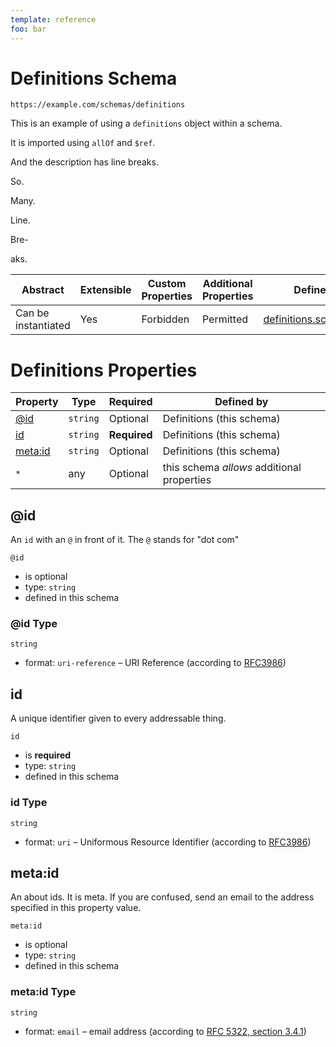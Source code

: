 ```yaml
---
template: reference
foo: bar
---
```


# Definitions Schema

```
https://example.com/schemas/definitions
```

This is an example of using a `definitions` object within a schema.

It is imported using `allOf` and `$ref`.

And the description has line breaks.

So.

Many.

Line.

Bre-

aks.

| Abstract | Extensible | Custom Properties | Additional Properties | Defined In |
|----------|------------|-------------------|-----------------------|------------|
| Can be instantiated | Yes | Forbidden | Permitted | [definitions.schema.json](definitions.schema.json) |

# Definitions Properties

| Property | Type | Required | Defined by |
|----------|------|----------|------------|
| [@id](#@id) | `string` | Optional | Definitions (this schema) |
| [id](#id) | `string` | **Required** | Definitions (this schema) |
| [meta:id](#metaid) | `string` | Optional | Definitions (this schema) |
| `*` | any | Optional | this schema *allows* additional properties |

## @id

An `id` with an `@` in front of it. The `@` stands for &#34;dot com&#34;

`@id`
* is optional
* type: `string`
* defined in this schema

### @id Type


`string`
* format: `uri-reference` – URI Reference (according to [RFC3986](https://tools.ietf.org/html/rfc3986))






## id

A unique identifier given to every addressable thing.

`id`
* is **required**
* type: `string`
* defined in this schema

### id Type


`string`
* format: `uri` – Uniformous Resource Identifier (according to [RFC3986](http://tools.ietf.org/html/rfc3986))






## meta:id

An about ids. It is meta. If you are confused, send an email to the address specified in this property value.

`meta:id`
* is optional
* type: `string`
* defined in this schema

### meta:id Type


`string`
* format: `email` – email address (according to [RFC 5322, section 3.4.1](https://tools.ietf.org/html/rfc5322))






